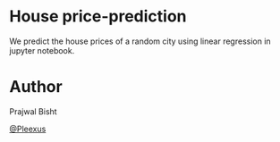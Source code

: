 # House price-prediction
We predict the house prices of a random city using linear regression in jupyter notebook.

# Author
Prajwal Bisht

[@Pleexus](https://github.com/Pleexus)

